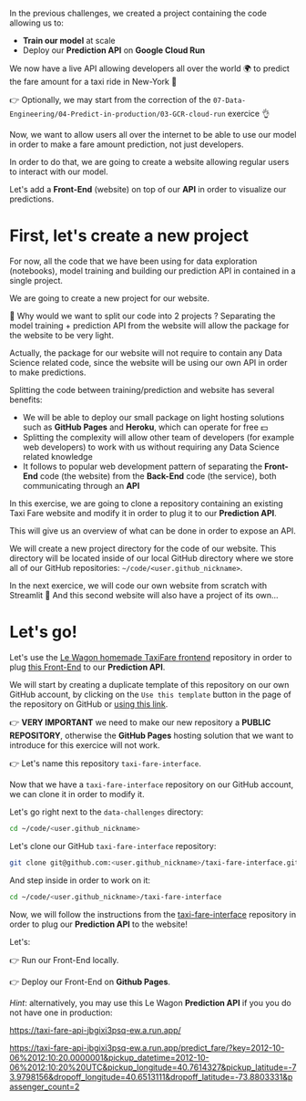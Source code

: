
In the previous challenges, we created a project containing the code allowing us to:
- **Train our model** at scale
- Deploy our **Prediction API** on **Google Cloud Run**

We now have a live API allowing developers all over the world 🌍 to predict the fare amount for a taxi ride in New-York 🎉

👉 Optionally, we may start from the correction of the `07-Data-Engineering/04-Predict-in-production/03-GCR-cloud-run` exercice 👌

Now, we want to allow users all over the internet to be able to use our model in order to make a fare amount prediction, not just developers.

In order to do that, we are going to create a website allowing regular users to interact with our model.

Let's add a **Front-End** (website) on top of our **API** in order to visualize our predictions.

# First, let's create a new project

For now, all the code that we have been using for data exploration (notebooks), model training and building our prediction API in contained in a single project.

We are going to create a new project for our website.

🤔 Why would we want to split our code into 2 projects ? Separating the model training + prediction API from the website will allow the package for the website to be very light.

Actually, the package for our website will not require to contain any Data Science related code, since the website will be using our own API in order to make predictions.

Splitting the code between training/prediction and website has several benefits:
- We will be able to deploy our small package on light hosting solutions such as **GitHub Pages** and **Heroku**, which can operate for free 💵
- Splitting the complexity will allow other team of developers (for example web developers) to work with us without requiring any Data Science related knowledge
- It follows to popular web development pattern of separating the **Front-End** code (the website) from the **Back-End** code (the service), both communicating through an **API**

In this exercise, we are going to clone a repository containing an existing Taxi Fare website and modify it in order to plug it to our **Prediction API**.

This will give us an overview of what can be done in order to expose an API.

We will create a new project directory for the code of our website. This directory will be located inside of our local GitHub directory where we store all of our GitHub repositories: `~/code/<user.github_nickname>`.

In the next exercice, we will code our own website from scratch with Streamlit 🎉 And this second website will also have a project of its own...

# Let's go!

Let's use the [Le Wagon homemade TaxiFare frontend](https://github.com/lewagon/taxi-fare-interface) repository in order to plug [this Front-End](https://lewagon.github.io/taxi-fare-interface/index.html) to our **Prediction API**.

We will start by creating a duplicate template of this repository on our own GitHub account, by clicking on the `Use this template` button in the page of the repository on GitHub or [using this link](https://github.com/lewagon/taxi-fare-interface/generate).

👉 **VERY IMPORTANT** we need to make our new repository a **PUBLIC REPOSITORY**, otherwise the **GitHub Pages** hosting solution that we want to introduce for this exercice will not work.

👉 Let's name this repository `taxi-fare-interface`.

Now that we have a `taxi-fare-interface` repository on our GitHub account, we can clone it in order to modify it.

Let's go right next to the `data-challenges` directory:

``` bash
cd ~/code/<user.github_nickname>
```

Let's clone our GitHub `taxi-fare-interface` repository:

``` bash
git clone git@github.com:<user.github_nickname>/taxi-fare-interface.git
```

And step inside in order to work on it:

``` bash
cd ~/code/<user.github_nickname>/taxi-fare-interface
```

Now, we will follow the instructions from the [taxi-fare-interface](https://github.com/lewagon/taxi-fare-interface) repository in order to plug our **Prediction API** to the website!

Let's:

👉 Run our Front-End locally.

👉 Deploy our Front-End on **Github Pages**.

*Hint*: alternatively, you may use this Le Wagon **Prediction API** if you you do not have one in production:

https://taxi-fare-api-jbgixi3psq-ew.a.run.app/

https://taxi-fare-api-jbgixi3psq-ew.a.run.app/predict_fare/?key=2012-10-06%2012:10:20.0000001&pickup_datetime=2012-10-06%2012:10:20%20UTC&pickup_longitude=40.7614327&pickup_latitude=-73.9798156&dropoff_longitude=40.6513111&dropoff_latitude=-73.8803331&passenger_count=2
